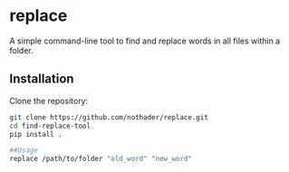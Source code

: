 # replace


A simple command-line tool to find and replace words in all files within a folder.

## Installation

Clone the repository:

```sh
git clone https://github.com/nothader/replace.git
cd find-replace-tool
pip install .

##Usage
replace /path/to/folder "old_word" "new_word"
